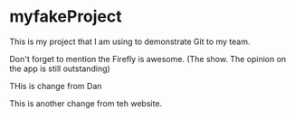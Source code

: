 # myfakeProject

This is my project that I am using to demonstrate Git to my team. 

Don't forget to mention the Firefly is awesome. (The show. The opinion on the app is still outstanding)

THis is change from Dan

This is another change from teh website.

